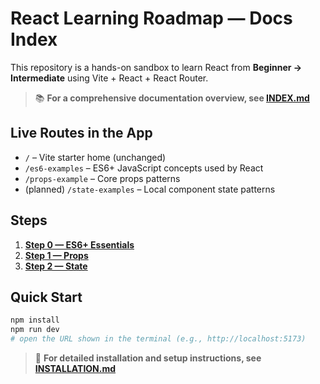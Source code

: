 # React Learning Roadmap — Docs Index

This repository is a hands-on sandbox to learn React from **Beginner → Intermediate** using Vite + React + React Router.

> 📚 **For a comprehensive documentation overview, see [INDEX.md](./INDEX.md)**

## Live Routes in the App

- `/` – Vite starter home (unchanged)
- `/es6-examples` – ES6+ JavaScript concepts used by React
- `/props-example` – Core props patterns
- (planned) `/state-examples` – Local component state patterns

## Steps

1. **[Step 0 — ES6+ Essentials](./examples/step-0-es6.md)**
2. **[Step 1 — Props](./examples/step-1-props.md)**
3. **[Step 2 — State](./examples/step-2-state.md)**

## Quick Start

```bash
npm install
npm run dev
# open the URL shown in the terminal (e.g., http://localhost:5173)
```

> 📖 **For detailed installation and setup instructions, see [INSTALLATION.md](./INSTALLATION.md)**

